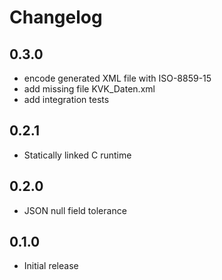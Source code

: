 # Changelog

## 0.3.0
* encode generated XML file with ISO-8859-15
* add missing file KVK_Daten.xml
* add integration tests

## 0.2.1
* Statically linked C runtime

## 0.2.0
* JSON null field tolerance

## 0.1.0
* Initial release